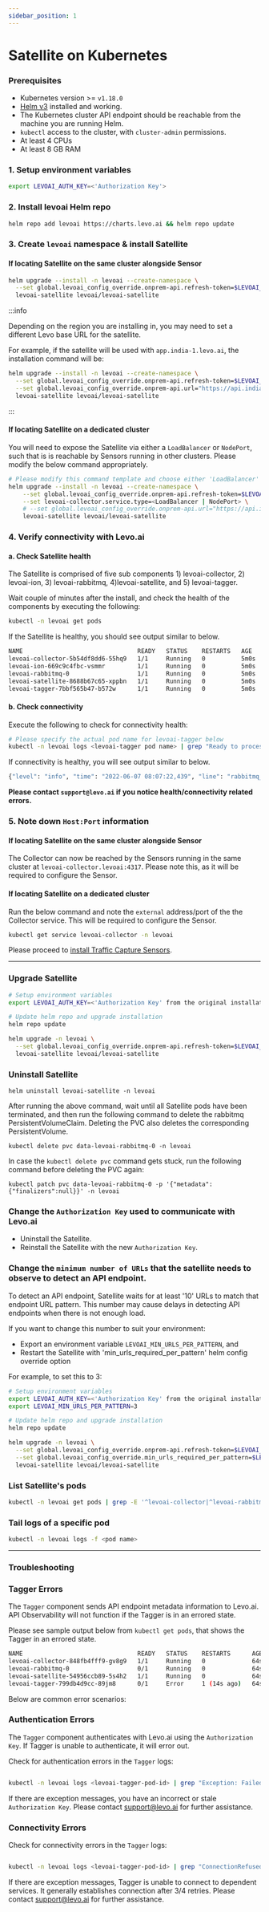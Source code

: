 ```yaml
---
sidebar_position: 1
---
```



# Satellite on Kubernetes

### Prerequisites
- Kubernetes version >= `v1.18.0`
- [Helm v3](https://helm.sh/docs/intro/install/) installed and working.
- The Kubernetes cluster API endpoint should be reachable from the machine you are running Helm.
- `kubectl` access to the cluster, with `cluster-admin` permissions.
- At least 4 CPUs
- At least 8 GB RAM

### 1. Setup environment variables

```bash
export LEVOAI_AUTH_KEY=<'Authorization Key'>
```

### 2. Install levoai Helm repo
```bash
helm repo add levoai https://charts.levo.ai && helm repo update
```

### 3. Create `levoai` namespace & install Satellite

#### If locating Satellite on the same cluster alongside Sensor
```bash
helm upgrade --install -n levoai --create-namespace \
  --set global.levoai_config_override.onprem-api.refresh-token=$LEVOAI_AUTH_KEY \
  levoai-satellite levoai/levoai-satellite
```

:::info

Depending on the region you are installing in, you may need to set a different Levo base URL for the satellite.

For example, if the satellite will be used with `app.india-1.levo.ai`, the installation command will be:

```bash
helm upgrade --install -n levoai --create-namespace \
  --set global.levoai_config_override.onprem-api.refresh-token=$LEVOAI_AUTH_KEY \
  --set global.levoai_config_override.onprem-api.url="https://api.india-1.levo.ai" \
  levoai-satellite levoai/levoai-satellite
```

:::

#### If locating Satellite on a dedicated cluster
You will need to expose the Satellite via either a `LoadBalancer` or `NodePort`, such that is is reachable by Sensors running in other clusters. Please modify the below command appropriately.

```bash
# Please modify this command template and choose either 'LoadBalancer' or 'NodePort', prior to execution
helm upgrade --install -n levoai --create-namespace \
    --set global.levoai_config_override.onprem-api.refresh-token=$LEVOAI_AUTH_KEY \
    --set levoai-collector.service.type=<LoadBalancer | NodePort> \
    # --set global.levoai_config_override.onprem-api.url="https://api.india-1.levo.ai" \
    levoai-satellite levoai/levoai-satellite
```

### 4. Verify connectivity with Levo.ai

#### a. Check Satellite health

The Satellite is comprised of five sub components 1) levoai-collector, 2) levoai-ion, 3) levoai-rabbitmq, 4)levoai-satellite, and 5) levoai-tagger.

Wait couple of minutes after the install, and check the health of the components by executing the following:

```bash
kubectl -n levoai get pods
```
If the Satellite is healthy, you should see output similar to below.

```bash
NAME                                READY   STATUS    RESTARTS   AGE
levoai-collector-5b54df8dd6-55hq9   1/1     Running   0          5m0s
levoai-ion-669c9c4fbc-vsmmr         1/1     Running   0          5m0s
levoai-rabbitmq-0                   1/1     Running   0          5m0s
levoai-satellite-8688b67c65-xppbn   1/1     Running   0          5m0s
levoai-tagger-7bbf565b47-b572w      1/1     Running   0          5m0s
```


#### b. Check connectivity
Execute the following to check for connectivity health:

```bash
# Please specify the actual pod name for levoai-tagger below
kubectl -n levoai logs <levoai-tagger pod name> | grep "Ready to process; waiting for messages."
```
If connectivity is healthy, you will see output similar to below.

```bash
{"level": "info", "time": "2022-06-07 08:07:22,439", "line": "rabbitmq_client.py:155", "version": "fc628b50354bf94e544eef46751d44945a2c55bc", "module": "/opt/levoai/e7s/src/python/levoai_e7s/satellite/rabbitmq_client.py", "message": "Ready to process; waiting for messages."}
```

**Please contact `support@levo.ai` if you notice health/connectivity related errors.**

### 5. Note down `Host:Port` information

#### If locating Satellite on the same cluster alongside Sensor
The Collector can now be reached by the Sensors running in the same cluster at `levoai-collector.levoai:4317`. Please note this, as it will be required to configure the Sensor.

#### If locating Satellite on a dedicated cluster
Run the below command and note the `external` address/port of the the Collector service. This will be required to configure the Sensor.

```bash
kubectl get service levoai-collector -n levoai
```
Please proceed to [install Traffic Capture Sensors](/install-traffic-capture-sensors).

---------------------------------------------------------

### Upgrade Satellite
```bash
# Setup environment variables
export LEVOAI_AUTH_KEY=<'Authorization Key' from the original installation> 

# Update helm repo and upgrade installation
helm repo update

helm upgrade -n levoai \
  --set global.levoai_config_override.onprem-api.refresh-token=$LEVOAI_AUTH_KEY \
  levoai-satellite levoai/levoai-satellite
```


### Uninstall Satellite
```shell
helm uninstall levoai-satellite -n levoai
```

After running the above command, wait until all Satellite pods have been terminated, and then run the following command to delete the rabbitmq PersistentVolumeClaim. Deleting the PVC also deletes the corresponding PersistentVolume.

```shell
kubectl delete pvc data-levoai-rabbitmq-0 -n levoai
```

In case the `kubectl delete pvc` command gets stuck, run the following command before deleting the PVC again:

```shell
kubectl patch pvc data-levoai-rabbitmq-0 -p '{"metadata":{"finalizers":null}}' -n levoai
```

### Change the `Authorization Key` used to communicate with Levo.ai
- Uninstall the Satellite.
- Reinstall the Satellite with the new `Authorization Key`.


### Change the `minimum number of URLs` that the satellite needs to observe to detect an API endpoint.
To detect an API endpoint, Satellite waits for at least '10' URLs to match that endpoint URL pattern.
This number may cause delays in detecting API endpoints when there is not enough load.

If you want to change this number to suit your environment:
- Export an environment variable `LEVOAI_MIN_URLS_PER_PATTERN`, and
- Restart the Satellite with 'min_urls_required_per_pattern' helm config override option

For example, to set this to 3:
```bash
# Setup environment variables
export LEVOAI_AUTH_KEY=<'Authorization Key' from the original installation>
export LEVOAI_MIN_URLS_PER_PATTERN=3

# Update helm repo and upgrade installation
helm repo update

helm upgrade -n levoai \
  --set global.levoai_config_override.onprem-api.refresh-token=$LEVOAI_AUTH_KEY \
  --set global.levoai_config_override.min_urls_required_per_pattern=$LEVOAI_MIN_URLS_PER_PATTERN \
  levoai-satellite levoai/levoai-satellite
```

### List Satellite's pods
```bash
kubectl -n levoai get pods | grep -E '^levoai-collector|^levoai-rabbitmq|^levoai-satellite|^levoai-tagger'
```

### Tail logs of a specific pod
```bash
kubectl -n levoai logs -f <pod name>
```

------------------------------------------------------

### Troubleshooting

### Tagger Errors

The `Tagger` component sends API endpoint metadata information to Levo.ai. API Observability will not function if the Tagger is in an errored state.

Please see sample output below from `kubectl get pods`, that shows the Tagger in an errored state.

```bash                              
NAME                                READY   STATUS    RESTARTS      AGE
levoai-collector-848fb4fff9-gv8g9   1/1     Running   0             64s
levoai-rabbitmq-0                   0/1     Running   0             64s
levoai-satellite-54956ccb89-5s4h2   1/1     Running   0             64s
levoai-tagger-799db4d9cc-89jm8      0/1     Error     1 (14s ago)   64s
```

Below are common error scenarios:

### Authentication Errors
The `Tagger` component authenticates with Levo.ai using the `Authorization Key`. If Tagger is unable to authenticate, it will error out.

Check for authentication errors in the `Tagger` logs:
```bash

kubectl -n levoai logs <levoai-tagger-pod-id> | grep "Exception: Failed to refresh access token"
```

If there are exception messages, you have an incorrect or stale `Authorization Key`. Please contact support@levo.ai for further assistance.

### Connectivity Errors

Check for connectivity errors in the `Tagger` logs:
```bash

kubectl -n levoai logs <levoai-tagger-pod-id> | grep "ConnectionRefusedError: [Errno 111] Connection refused"
```

If there are exception messages, Tagger is unable to connect to dependent services. It generally establishes connection after 3/4 retries. Please contact support@levo.ai for further assistance.

<br></br>

